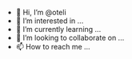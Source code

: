 - 👋 Hi, I’m @oteli
- 👀 I’m interested in ...
- 🌱 I’m currently learning ...
- 💞️ I’m looking to collaborate on ...
- 📫 How to reach me ...

<!---
oteli/oteli is a ✨ special ✨ repository because its `README.md` (this file) appears on your GitHub profile.
You can click the Preview link to take a look at your changes.
--->

